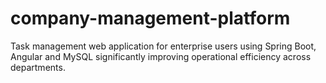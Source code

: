 # company-management-platform
Task management web application for enterprise users using Spring Boot, Angular and MySQL significantly improving operational efficiency across departments.
